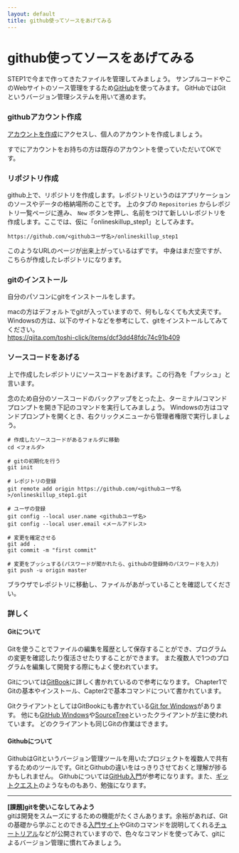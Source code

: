 ```yaml
---
layout: default
title: github使ってソースをあげてみる
---
```

# github使ってソースをあげてみる

STEP1で今まで作ってきたファイルを管理してみましょう。
サンプルコードやこのWebサイトのソース管理をするため[GitHub](https://github.com/)を使ってみます。
GitHubではGitというバージョン管理システムを用いて進めます。


### githubアカウント作成

[アカウントを作成](https://github.com/join)にアクセスし、個人のアカウントを作成しましょう。

すでにアカウントをお持ちの方は既存のアカウントを使っていただいてOKです。


### リポジトリ作成

github上で、リポジトリを作成します。レポジトリというのはアプリケーションのソースやデータの格納場所のことです。
上のタブの `Repositories` からレポジトリ一覧ページに進み、 `New` ボタンを押し、名前をつけて新しいレポジトリを作成します。ここでは、仮に「onlineskillup_step1」としてみます。

`https://github.com/<githubユーザ名>/onlineskillup_step1`

このようなURLのページが出来上がっているはずです。
中身はまだ空ですが、こちらが作成したレポジトリになります。

### gitのインストール

自分のパソコンにgitをインストールをします。

macの方はデフォルトでgitが入っていますので、何もしなくても大丈夫です。  
Windowsの方は、以下のサイトなどを参考にして、gitをインストールしてみてください。  
https://qiita.com/toshi-click/items/dcf3dd48fdc74c91b409

### ソースコードをあげる

上で作成したレポジトリにソースコードをあげます。この行為を「プッシュ」と言います。

念のため自分のソースコードのバックアップをとった上、ターミナル/コマンドプロンプトを開き下記のコマンドを実行してみましょう。
Windowsの方はコマンドプロンプトを開くとき、右クリックメニューから管理者権限で実行しましょう。
```
# 作成したソースコードがあるフォルダに移動
cd <フォルダ>

# gitの初期化を行う
git init

# レポジトリの登録
git remote add origin https://github.com/<githubユーザ名>/onlineskillup_step1.git

# ユーザの登録
git config --local user.name <githubユーザ名>
git config --local user.email <メールアドレス>

# 変更を確定させる
git add .
git commit -m "first commit"

# 変更をプッシュする(パスワードが聞かれたら、githubの登録時のパスワードを入力)
git push -u origin master
```

ブラウザでレポジトリに移動し、ファイルがあがっていることを確認してください。


### 詳しく

#### Gitについて

Gitを使うことでファイルの編集を履歴として保存することができ、プログラムの変更を確認したり復活させたりすることができます。
また複数人で1つのプログラムを編集して開発する際にもよく使われています。

Gitについては[GitBook](http://git-scm.com/book/ja)に詳しく書かれているので参考になります。
Chapter1でGitの基本やインストール、Capter2で基本コマンドについて書かれています。

GitクライアントとしてはGitBookにも書かれている[Git for Windows](https://git-for-windows.github.io/)があります。
他にも[GitHub Windows](https://windows.github.com/)や[SourceTree](http://www.sourcetreeapp.com/)といったクライアントが主に使われています。
どのクライアントも同じGitの作業はできます。

#### Githubについて

GithubはGitというバージョン管理ツールを用いたプロジェクトを複数人で共有するためのツールです。GitとGithubの違いをはっきりさせておくと理解が捗るかもしれません。
Githubについては[GitHub入門](http://www.slideshare.net/hideaki_honda/gitgithub-16508298)が参考になります。また、[ギットクエスト](http://gigazine.net/news/20160126-gitquest-review/)のようなものもあり、勉強になります。

***  

**[課題]gitを使いこなしてみよう**  
gitは開発をスムーズにするための機能がたくさんあります。余裕があれば、Gitの基礎から学ぶことのできる[入門サイト](http://www.backlog.jp/git-guide/)やGitのコマンドを説明してくれる[チュートリアル](https://www.atlassian.com/ja/git/tutorial)などが公開されていますので、色々なコマンドを使ってみて、gitによるバージョン管理に慣れてみましょう。


